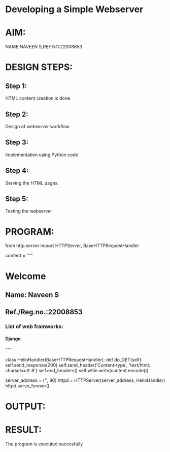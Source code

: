 # Developing a Simple Webserver

# AIM:

NAME:NAVEEN S,REF.NO:22008853

# DESIGN STEPS:

## Step 1:

HTML content creation is done

## Step 2:

Design of webserver workflow

## Step 3:

Implementation using Python code

## Step 4:

Serving the HTML pages.

## Step 5:

Testing the webserver

# PROGRAM:
from http.server import HTTPServer, BaseHTTPRequestHandler

content = """
<html>
<head>
</head>
<body>
<h1>Welcome</h1>
<h2>Name: Naveen S</h2>
<h2>Ref./Reg.no.:22008853</h2>
<h3>List of web framworks:</h3>
<h4>Django</h4>
</body>
</html>
"""

class HelloHandler(BaseHTTPRequestHandler):
    def do_GET(self):
        self.send_response(200)
        self.send_header('Content-type', 'text/html; charset=utf-8')
        self.end_headers()
        self.wfile.write(content.encode())


server_address = ('', 80)
httpd = HTTPServer(server_address, HelloHandler)
httpd.serve_forever()

# OUTPUT:





# RESULT:

The program is executed succesfully
